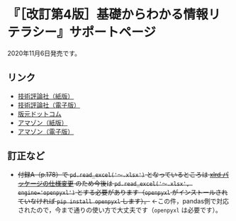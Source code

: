 # 『［改訂第4版］基礎からわかる情報リテラシー』サポートページ

2020年11月6日発売です。

## リンク

* [技術評論社（紙版）](https://gihyo.jp/book/2020/978-4-297-11710-8)
* [技術評論社（電子版）](https://gihyo.jp/dp/ebook/2020/978-4-297-11711-5)
* [版元ドットコム](https://www.hanmoto.com/bd/isbn/9784297117108)
* [アマゾン（紙版）](https://www.amazon.co.jp/dp/429711710X)
* [アマゾン（電子版）](https://www.amazon.co.jp/dp/B08M8XXWNT)

## 訂正など

* ~~付録A（p.178）で `pd.read_excel('〜.xlsx')` となっているところは [xlrd パッケージの仕様変更](https://oku.edu.mie-u.ac.jp/~okumura/python/201212.html) のため今後は `pd.read_excel('〜.xlsx', engine='openpyxl')` とする必要があります（`openpyxl` がインストールされていなければ `pip install openpyxl` します）。~~ ←この件，pandas側で対応されたので，今まで通りの使い方で大丈夫です（`openpyxl` は必要です）。
